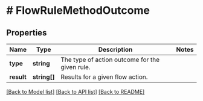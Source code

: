 # # FlowRuleMethodOutcome

## Properties

Name | Type | Description | Notes
------------ | ------------- | ------------- | -------------
**type** | **string** | The type of action outcome for the given rule. |
**result** | **string[]** | Results for a given flow action. |

[[Back to Model list]](../../README.md#models) [[Back to API list]](../../README.md#endpoints) [[Back to README]](../../README.md)
